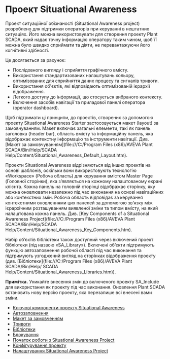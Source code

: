 # Проект Situational Awareness

Проект ситуаційної обізнаності (Situational Awareness project) розроблено для підтримки операторів при  керуванні в нештатних ситуаціях. Його можна використовувати для створення проекту Plant SCADA, який надає точну інформацію оператору таким чином, щоб її можна було швидко сприймати та діяти, не перевантажуючи його когнітивні здібності.

Це досягається за рахунок:

- Послідовного вигляду і сприйяття графічного вмісту.
- Використання стандартизованих налаштувань кольору, оптимізованих для сприйняття даних процесу та сигналів тривоги.
- Використання об'єктів, які відповідають оптимізованій ієрархії відображення.
- Легкого доступу до інформації, що стосується вибраного контексту.
- Включення засобів навігації та приладової панелі оператора (operator dashboard).

Щоб підтримати ці принципи, до проектів, створених за допомогою проекту Situational Awareness Starter застосовується макет (layout) за замовчуванням. Макет включає загальні елементи, такі як панель заголовка (header bar), область вмісту та інформаційну панель, яка відображає контекстну інформацію та інструменти навігації. Див. [Макет за замовчуванням](file:///C:/Program Files (x86)/AVEVA Plant SCADA/Bin/Help/SCADA Help/Content/Situational_Awareness_Default_Layout.htm).

Проекти Situational Awareness відрізняються від інших проектів на основі шаблонів, оскільки вони використовують технологію «Workspace» (Робоча область) для керування вмістом Master Page (Головної сторінки), яка з’являється на кожному налаштованому екрані клієнта. Кожна панель на головній сторінці відображає сторінку, яку можна оновлювати незалежно під час виконання на основі навігаційних або контекстних змін. Робоча область відповідає за керування контекстними оновленнями цих панелей за допомогою зв’язку між ієрархічним розташуванням виявленої зміни та типом вмісту, на який налаштована кожна панель. Див. [Key Components of a Situational Awareness Project](file:///C:/Program Files (x86)/AVEVA Plant SCADA/Bin/Help/SCADA Help/Content/Situational_Awareness_Key_Components.htm).

Набір об’єктів бібліотеки також доступний через включений проект бібліотеки (під назвою «SA_Library»). Включені об’єкти підтримують функцію автозаповнення робочої області під час виконання та підтримують узгоджений вигляд на сторінках відображення проекту (див. [Бібліотеки](file:///C:/Program Files (x86)/AVEVA Plant SCADA/Bin/Help/ SCADA Help/Content/Situational_Awareness_Libraries.htm)).

**Примітка.** Уникайте внесення змін до включеного проекту SA_Include для використання як проекту під час виконання. Оновлення Plant SCADA встановить нову версію проекту, яка перезапише всі внесені вами зміни.

-  [Ключові компоненти проекту Situational Awareness](keycomponents.md)
-  [Автозаповнення](Autofill.md)
-  [Макет за замовченням](defaultlayout.md)
-  [Тривоги](alarms.md)
-  [Бібліотеки](libraries.md)
-  [Блокування](interlocks.md)
-  [Початок роботи з Situational Awareness Project](gettingstarted.md)
-  [Конфігурування проекту](configyourproject.md)
-  [Налаштування Situational Awareness Project](custom.md)